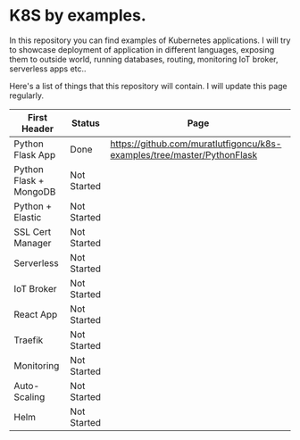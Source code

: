 # K8S by examples.

In this repository you can find examples of Kubernetes applications. I will try to showcase deployment of application in different languages, exposing them to outside world, running databases, routing, monitoring IoT broker, serverless apps etc..

Here's a list of things that this repository will contain. I will update this page regularly. 


| First Header  | Status        | Page |
| ------------- | ------------- | -----
| Python Flask App | Done | https://github.com/muratlutfigoncu/k8s-examples/tree/master/PythonFlask |
| Python Flask + MongoDB | Not Started | |
| Python + Elastic | Not Started | |
| SSL Cert Manager | Not Started | |
| Serverless | Not Started | |
| IoT Broker | Not Started | |
| React App | Not Started | |
| Traefik | Not Started | |
| Monitoring | Not Started | |
| Auto-Scaling | Not Started | |
| Helm | Not Started | |